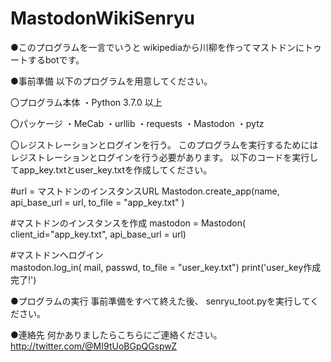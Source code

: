 # MastodonWikiSenryu

●このプログラムを一言でいうと
wikipediaから川柳を作ってマストドンにトゥートするbotです。

●事前準備
以下のプログラムを用意してください。

〇プログラム本体
・Python 3.7.0 以上

〇パッケージ
・MeCab
・urllib
・requests
・Mastodon
・pytz

〇レジストレーションとログインを行う。
このプログラムを実行するためにはレジストレーションとログインを行う必要があります。
以下のコードを実行してapp_key.txtとuser_key.txtを作成してください。

#url = マストドンのインスタンスURL
Mastodon.create_app(name,
    api_base_url = url,
    to_file = "app_key.txt"
)

#マストドンのインスタンスを作成
mastodon = Mastodon(
    client_id="app_key.txt",
    api_base_url = url)

#マストドンへログイン    
mastodon.log_in(
    mail,
    passwd,
    to_file = "user_key.txt")
print('user_key作成完了!')

●プログラムの実行
事前準備をすべて終えた後、
senryu_toot.pyを実行してください。

●連絡先
何かありましたらこちらにご連絡ください。
http://twitter.com/@MI9tUoBGpQGspwZ